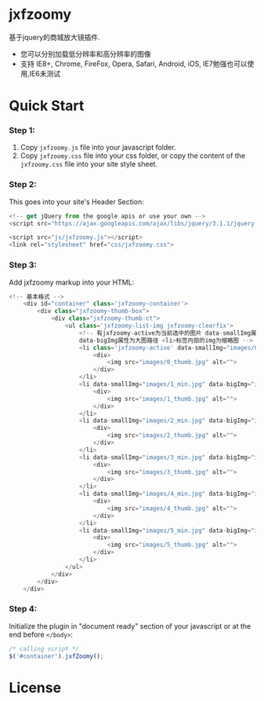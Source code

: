 # jxfzoomy
基于jquery的商城放大镜插件.
* 您可以分别加载低分辨率和高分辨率的图像
* 支持 IE8+, Chrome, FireFox, Opera, Safari, Android, iOS, IE7勉强也可以使用,IE6未测试

# Quick Start

### Step 1:
1. Copy `jxfzoomy.js` file into your javascript folder.
2. Copy `jxfzoomy.css` file into your css folder, or copy the content of the `jxfzoomy.css` file into your site style sheet.


### Step 2:
This goes into your site's Header Section:
```javascript
<!-- get jQuery from the google apis or use your own -->
<script src="https://ajax.googleapis.com/ajax/libs/jquery/3.1.1/jquery.min.js"></script>

<script src="js/jxfzoomy.js"></script>
<link rel="stylesheet" href="css/jxfzoomy.css">
```

### Step 3:
Add jxfzoomy markup into your HTML:
```javascript
<!-- 基本格式 -->
    <div id="container" class='jxfzoomy-container'>
        <div class="jxfzoomy-thumb-box">
            <div class="jxfzoomy-thumb-ct">
                <ul class='jxfzoomy-list-img jxfzoomy-clearfix'>
                    <!-- 有jxfzoomy-active为当前选中的图片 data-smallImg属性为小图路径 
                    data-bigImg属性为大图路径 <li>标签内部的img为缩略图 -->
                    <li class='jxfzoomy-active' data-smallImg="images/0_min.jpg" data-bigImg="images/0_big.jpg">
                        <div>
                            <img src="images/0_thumb.jpg" alt="">
                        </div>
                    </li>
                    <li data-smallImg="images/1_min.jpg" data-bigImg="images/1_big.jpg">
                        <div>
                            <img src="images/1_thumb.jpg" alt="">
                        </div>
                    </li>
                    <li data-smallImg="images/2_min.jpg" data-bigImg="images/2_big.jpg">
                        <div>
                            <img src="images/2_thumb.jpg" alt="">
                        </div>
                    </li>
                    <li data-smallImg="images/3_min.jpg" data-bigImg="images/3_big.jpg">
                        <div>
                            <img src="images/3_thumb.jpg" alt="">
                        </div>
                    </li>
                    <li data-smallImg="images/4_min.jpg" data-bigImg="images/4_big.jpg">
                        <div>
                            <img src="images/4_thumb.jpg" alt="">
                        </div>
                    </li>
                    <li data-smallImg="images/5_min.jpg" data-bigImg="images/5_big.jpg">
                        <div>
                            <img src="images/5_thumb.jpg" alt="">
                        </div>
                    </li>
                </ul>
            </div>
        </div>
    </div>
```

### Step 4:
Initialize the plugin in "document ready" section of your javascript or at the end before `</body>`:
```javascript
/* calling script */
$('#container').jxfZoomy();
```


# License
